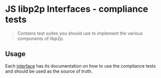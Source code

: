 # JS libp2p Interfaces - compliance tests

> Contains test suites you should use to implement the various components of libp2p.

## Usage

Each [interface](../interfaces) has its documentation on how to use the compliance tests and should be used as the source of truth.
